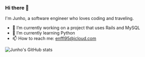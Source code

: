 ### Hi there 👋

I'm Junho, a software engineer who loves coding and traveling.

- 🔭 I’m currently working on a project that uses Rails and MySQL
- 🌱 I’m currently learning Python
- 📫 How to reach me: enffl95@icloud.com


![Junho's GitHub stats](https://github-readme-stats.vercel.app/api?username=JunhoYoon95&show_icons=true&theme=dark)
